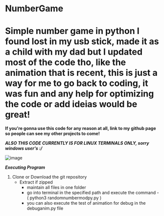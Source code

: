 # NumberGame

# Simple number game in python I found lost in my usb stick, made it as a child with my dad but I updated most of the code tho, like the animation that is recent, this is just a way for me to go back to coding, it was fun and any help for optimizing the code or add ideias would be great!

 **If you're gonna use this code for any reason at all, link to my github page so people can see my other projects to come!**





***ALSO THIS CODE CURRENTLY IS FOR LINUX TERMINALS ONLY, sorry windows user's :/***



![image](https://avatars.githubusercontent.com/u/62957566?v=4)

***Executing Program***

1. Clone or Download the git repository
   - Extract if zipped 
     - maintain all files in one folder
     - go into terminal in the specified path and execute the command - ( python3 randomnumbermodpy.py )
     - you can also execute the test of animation for debug in the debuganim.py file
